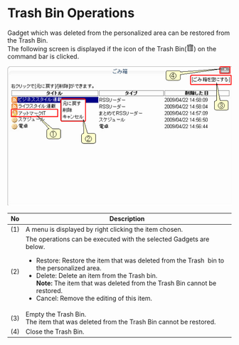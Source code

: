 # Trash Bin Operations

Gadget which was deleted from the personalized area can be restored from the Trash Bin.  
The following screen is displayed if the icon of the Trash Bin(![Trash icon]) on the command bar is clicked.

![Trash Box]

<table>
    <thead>
	<tr>
    	<th>No</th>
        <th>Description</th>
    </tr>
    </thead>
    <tbody>
	<tr>
    	<td>(1)</td>
        <td>A menu is displayed by right clicking the item chosen.</td>
    </tr>
	<tr>
    	<td>(2)</td>
        <td>The operations can be executed with the selected Gadgets are below.<br>
			<ul>
		    	<li>Restore: Restore the item that was deleted from the Trash  bin to the personalized area.</li>
		    	<li>Delete: Delete an item from the Trash bin.<br><b>Note:</b> The item that was deleted from the Trash Bin cannot be restored.</li>
                <li>Cancel: Remove the editing of this item.</li>
		    </ul>
		</td>
    </tr>
	<tr>
    	<td>(3)</td>
        <td>Empty the Trash Bin.<br>The item that was deleted from the Trash Bin cannot be restored.</td>
    </tr>
	<tr>
    	<td>(4)</td>
        <td>Close the Trash Bin.</td>
    </tr>
    </tbody>
</table>


[Trash icon]: ../../images/trash.gif
[Trash Box]: images/command-bar/trash-bin-operations.png
